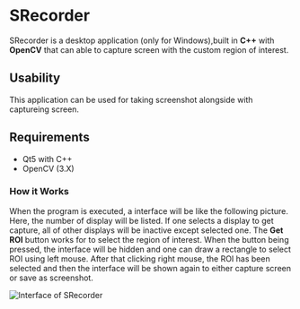 # SRecorder

SRecorder is a desktop application (only for Windows),built in **C++** with **OpenCV** that can able to capture screen with the custom region of interest. 

## Usability
This application can be used for taking screenshot alongside with captureing screen.

## Requirements
- Qt5 with C++
- OpenCV (3.X)

### How it Works

When the program is executed, a interface will be like the following picture. 
Here, the number of display will be listed. If one selects a display to get capture, all of other displays will be 
inactive except selected one. The **Get ROI** button works for to select the region of interest. When the button being
pressed, the interface will be hidden and one can draw a rectangle to select ROI using left mouse. After that clicking 
right mouse, the ROI has been selected and then the interface will be shown again to either capture screen or save as screenshot.  

![Interface of SRecorder](/uploads/5e13032d4d770a835d2e3cc6a61aa1f1/screenshot.PNG)